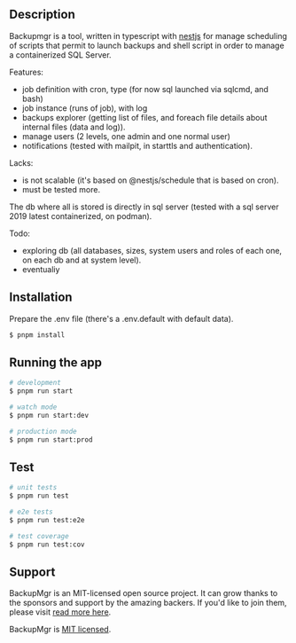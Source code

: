 ## Description

Backupmgr is a tool, written in typescript with [nestjs](https://nestjs.com) for manage scheduling of scripts that permit to launch backups and shell script in order to manage a containerized SQL Server.

Features:
- job definition with cron, type (for now sql launched via sqlcmd, and bash)
- job instance (runs of job), with log
- backups explorer (getting list of files, and foreach file details about internal files (data and log)).
- manage users (2 levels, one admin and one normal user)
- notifications (tested with mailpit, in starttls and authentication).

Lacks:
- is not scalable (it's based on @nestjs/schedule that is based on cron).
- must be tested more.

The db where all is stored is directly in sql server (tested with a sql server 2019 latest containerized, on podman).

Todo:
- exploring db (all databases, sizes, system users and roles of each one, on each db and at system level).
- eventualiy

## Installation

Prepare the .env file (there's a .env.default with default data).

```bash
$ pnpm install
```

## Running the app

```bash
# development
$ pnpm run start

# watch mode
$ pnpm run start:dev

# production mode
$ pnpm run start:prod
```

## Test

```bash
# unit tests
$ pnpm run test

# e2e tests
$ pnpm run test:e2e

# test coverage
$ pnpm run test:cov
```

## Support

BackupMgr is an MIT-licensed open source project. It can grow thanks to the sponsors and support by the amazing backers. If you'd like to join them, please visit [read more here](https://github.com/dg14/backupmgr).


BackupMgr is [MIT licensed](LICENSE).
